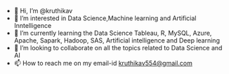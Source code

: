 - 👋 Hi, I’m @kruthikav
- 👀 I’m interested in Data Science,Machine learning and Artificial Inntelligence
- 🌱 I’m currently learning the Data Science Tableau, R, MySQL, Azure, Apache, Sapark, Hadoop, SAS, Artificial intelligence and Deep learning
- 💞️ I’m looking to collaborate on all the topics related to Data Science and AI
- 📫 How to reach me on my email-id kruthikav554@gmail.com

<!---
kruthikagowdav/kruthikagowdav is a ✨ special ✨ repository because its `README.md` (this file) appears on your GitHub profile.
You can click the Preview link to take a look at your changes.
--->
